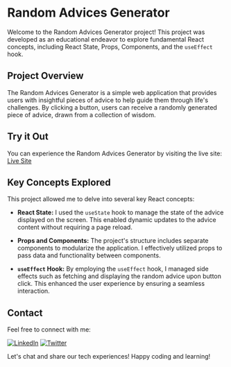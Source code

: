 # Random Advices Generator

Welcome to the Random Advices Generator project! This project was developed as an educational endeavor to explore fundamental React concepts, including React State, Props, Components, and the `useEffect` hook.

## Project Overview

The Random Advices Generator is a simple web application that provides users with insightful pieces of advice to help guide them through life's challenges. By clicking a button, users can receive a randomly generated piece of advice, drawn from a collection of wisdom.

## Try it Out

You can experience the Random Advices Generator by visiting the live site: [Live Site](https://random-advicegen.vercel.app/)

## Key Concepts Explored

This project allowed me to delve into several key React concepts:

- **React State:** I used the `useState` hook to manage the state of the advice displayed on the screen. This enabled dynamic updates to the advice content without requiring a page reload.

- **Props and Components:** The project's structure includes separate components to modularize the application. I effectively utilized props to pass data and functionality between components.

- **`useEffect` Hook:** By employing the `useEffect` hook, I managed side effects such as fetching and displaying the random advice upon button click. This enhanced the user experience by ensuring a seamless interaction.

## Contact

Feel free to connect with me:

[![LinkedIn](https://img.shields.io/badge/LinkedIn-Connect-blue)](https://www.linkedin.com/in/nikenhapsari/)
[![Twitter](https://img.shields.io/badge/Twitter-Follow-blue)](https://twitter.com/kenhpsr)

Let's chat and share our tech experiences!
Happy coding and learning!
